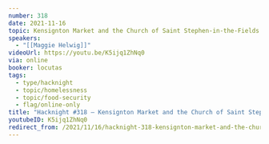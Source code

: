 ```yaml
---
number: 318
date: 2021-11-16
topic: Kensignton Market and the Church of Saint Stephen-in-the-Fields
speakers:
  - "[[Maggie Helwig]]"
videoUrl: https://youtu.be/K5ijq1ZhNq0
via: online
booker: locutas
tags:
  - type/hacknight
  - topic/homelessness
  - topic/food-security
  - flag/online-only
title: "Hacknight #318 – Kensignton Market and the Church of Saint Stephen-in-the-Fields"
youtubeID: K5ijq1ZhNq0
redirect_from: /2021/11/16/hacknight-318-kensignton-market-and-the-church-of-saint-stephen-in-the-fields-with-maggie-helwig/
---
```

